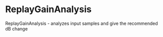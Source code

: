 # ReplayGainAnalysis
ReplayGainAnalysis - analyzes input samples and give the recommended dB change
